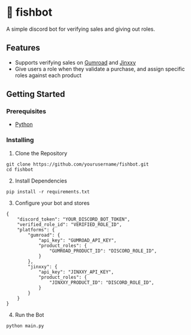# 🎣 fishbot

A simple discord bot for verifying sales and giving out roles.

## Features

- Supports verifying sales on [Gumroad](https://gumroad.com/) and [Jinxxy](https://jinxxy.com/)
- Give users a role when they validate a purchase, and assign specific roles against each product

## Getting Started

### Prerequisites

- [Python](https://www.python.org/downloads/)

### Installing

1. Clone the Repository
```
git clone https://github.com/yourusername/fishbot.git
cd fishbot
```

2. Install Dependencies
```
pip install -r requirements.txt
```

3. Configure your bot and stores
```
{
    "discord_token": "YOUR_DISCORD_BOT_TOKEN",
    "verified_role_id": "VERIFIED_ROLE_ID",
    "platforms": {
        "gumroad": {
            "api_key": "GUMROAD_API_KEY",
            "product_roles": {
                "GUMROAD_PRODUCT_ID": "DISCORD_ROLE_ID",
            }
        },
        "jinxxy": {
            "api_key": "JINXXY_API_KEY",
            "product_roles": {
                "JINXXY_PRODUCT_ID": "DISCORD_ROLE_ID",
            }
        }
    }
}
```

4. Run the Bot
```
python main.py
```
